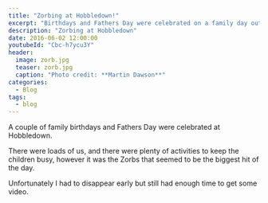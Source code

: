 ```yaml
---
title: "Zorbing at Hobbledown!"
excerpt: "Birthdays and Fathers Day were celebrated on a family day out!"
description: "Zorbing at Hobbledown"
date: 2016-06-02 12:00:00
youtubeId: "Cbc-h7ycu3Y"
header:
  image: zorb.jpg
  teaser: zorb.jpg
  caption: "Photo credit: **Martin Dawson**"
categories:
  - Blog
tags:
  - blog
---
```

A couple of family birthdays and Fathers Day were celebrated at Hobbledown.

There were loads of us, and there were plenty of activities to keep the children busy, however it was the Zorbs that seemed to be the biggest hit of the day.

Unfortunately I had to disappear early but still had enough time to get some video.

